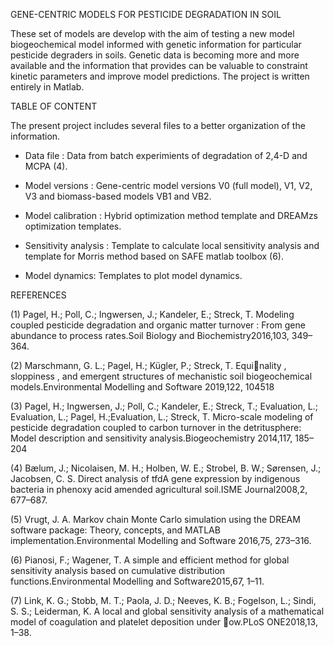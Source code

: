 
GENE-CENTRIC MODELS FOR PESTICIDE DEGRADATION IN SOIL

These set of models are develop with the aim of testing a new model biogeochemical model informed with genetic information for particular pesticide degraders in soils. Genetic data is becoming more and more available and the information that provides can be valuable to constraint kinetic parameters and improve model predictions. The project is written entirely in Matlab. 

TABLE OF CONTENT

The present project includes several files to a better organization of the information.

- Data file            :  Data from batch experimients of degradation of 2,4-D and MCPA (4).

- Model versions       : Gene-centric model versions V0 (full model), V1, V2, V3 and biomass-based models VB1 and VB2.

- Model calibration    : Hybrid optimization method template and DREAMzs optimization templates. 

- Sensitivity analysis : Template to calculate local sensitivity analysis and template for Morris method based on SAFE matlab toolbox (6).


- Model dynamics: Templates to plot model dynamics. 

REFERENCES

(1) Pagel,  H.;  Poll,  C.;  Ingwersen,  J.;  Kandeler,  E.;  Streck,  T.  Modeling  coupled  pesticide degradation and organic matter turnover :  From gene abundance to process rates.Soil Biology and Biochemistry2016,103, 349–364.

(2) Marschmann, G. L.; Pagel, H.; Kügler, P.; Streck, T. Equinality , sloppiness , and emergent structures of mechanistic soil biogeochemical models.Environmental Modelling and Software 2019,122, 104518

(3) Pagel, H.; Ingwersen, J.; Poll, C.; Kandeler, E.; Streck, T.; Evaluation, L.; Evaluation, L.; Pagel, H.;Evaluation, L.; Streck, T. Micro-scale modeling of pesticide degradation coupled to carbon turnover in the detritusphere: Model description and sensitivity analysis.Biogeochemistry 2014,117, 185–204

(4) Bælum, J.; Nicolaisen, M. H.; Holben, W. E.; Strobel, B. W.; Sørensen, J.; Jacobsen, C. S. Direct analysis of tfdA gene expression by indigenous bacteria in phenoxy acid amended agricultural soil.ISME Journal2008,2, 677–687.

(5) Vrugt, J. A. Markov chain Monte Carlo simulation using the DREAM software package: Theory, concepts, and MATLAB implementation.Environmental Modelling and Software 2016,75, 273–316.

(6) Pianosi, F.; Wagener, T. A simple and efficient method for global sensitivity analysis based on cumulative distribution functions.Environmental Modelling and Software2015,67, 1–11.

(7) Link, K. G.; Stobb, M. T.; Paola, J. D.; Neeves, K. B.; Fogelson, L.; Sindi, S. S.; Leiderman, K. A local and global sensitivity analysis of a mathematical model of coagulation and platelet deposition under ow.PLoS ONE2018,13, 1–38. 
